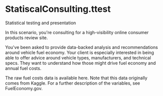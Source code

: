 # StatiscalConsulting.ttest
Statistical testing and presentation

In this scenario, you're consulting for a high-visibility online consumer products review site.

You've been asked to provide data-backed analysis and recommendations around vehicle fuel economy. Your client is especially interested in being able to offer advice around vehicle types, manufacturers, and technical specs. They want to understand how those might drive fuel economy and annual fuel costs.

The raw fuel costs data is available here. Note that this data originally comes from Kaggle. For a further description of the variables, see FuelEconomy.gov.
